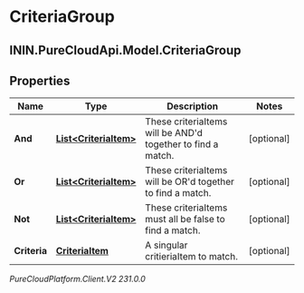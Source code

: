 # CriteriaGroup

## ININ.PureCloudApi.Model.CriteriaGroup

## Properties

|Name | Type | Description | Notes|
|------------ | ------------- | ------------- | -------------|
| **And** | [**List&lt;CriteriaItem&gt;**](CriteriaItem) | These criteriaItems will be AND&#39;d together to find a match. | [optional] |
| **Or** | [**List&lt;CriteriaItem&gt;**](CriteriaItem) | These criteriaItems will be OR&#39;d together to find a match. | [optional] |
| **Not** | [**List&lt;CriteriaItem&gt;**](CriteriaItem) | These criteriaItems must all be false to find a match. | [optional] |
| **Criteria** | [**CriteriaItem**](CriteriaItem) | A singular critieriaItem to match. | [optional] |



_PureCloudPlatform.Client.V2 231.0.0_
